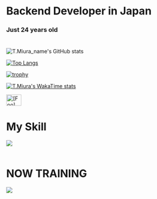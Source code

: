 # Backend Developer in Japan
### Just 24 years old 
#
![T.Miura_name's GitHub stats](https://github-readme-stats.vercel.app/api?username=gs223gs&show_icons=true&theme=vue-dark&cache_seconds=1800)

[![Top Langs](https://github-readme-stats.vercel.app/api/top-langs/?username=gs223gs&layout=compact&theme=vue-dark&cache_seconds=1800)](https://github.com/anuraghazra/github-readme-stats)

[![trophy](https://github-profile-trophy.vercel.app/?username=gs223gs&theme=discord&cache_seconds=1800)](https://github.com/ryo-ma/github-profile-trophy)

[![T.Miura's WakaTime stats](https://github-readme-stats.vercel.app/api/wakatime?username=bd80c2af-d205-48a8-a0f1-bd3df193e4d7&cache_seconds=1800)](https://github.com/anuraghazra/github-readme-stats)

<p align="left">
<a href="https://x.com/gs223gs_" target="blank"><img align="center" src="https://raw.githubusercontent.com/rahuldkjain/github-profile-readme-generator/master/src/images/icons/Social/twitter.svg" alt="[Foo]" height="30" width="40" /></a>
</p>

# My Skill 
<img src="https://skillicons.dev/icons?i=php,sqlite,mysql,github,vscode,vim" /> <br /><br />
  
# NOW TRAINING
<img src="https://skillicons.dev/icons?i=javascript,python,react,nodejs,laravel,django,docker" /> <br /><br />
<!-- --------------------------------- :) ---------------------------------- -->
<br><br><br>
<br><br><br>
